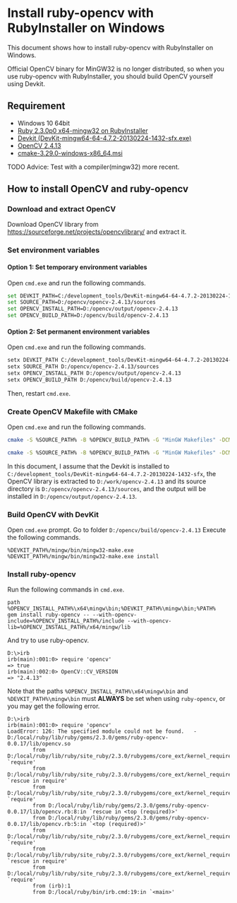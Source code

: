 # Install ruby-opencv with RubyInstaller on Windows

This document shows how to install ruby-opencv with RubyInstaller on Windows.

Official OpenCV binary for MinGW32 is no longer distributed, so when you use ruby-opencv with RubyInstaller, you should build OpenCV yourself using Devkit.

## Requirement

- Windows 10 64bit
- [Ruby 2.3.0p0 x64-mingw32 on RubyInstaller](http://rubyinstaller.org/)
- [Devkit (DevKit-mingw64-64-4.7.2-20130224-1432-sfx.exe)](https://rubyinstaller.org/downloads/archives/)
- [OpenCV 2.4.13](https://sourceforge.net/projects/opencvlibrary/files/opencv-win/2.4.13/opencv-2.4.13.exe/download)
- [cmake-3.29.0-windows-x86_64.msi](https://cmake.org/)

TODO Advice: Test with a compiler(mingw32) more recent.

## How to install OpenCV and ruby-opencv

### Download and extract OpenCV

Download OpenCV library from https://sourceforge.net/projects/opencvlibrary/ and extract it.

### Set environment variables

#### Option 1: Set temporary environment variables

Open ```cmd.exe``` and run the following commands.

```bash
set DEVKIT_PATH=C:/development_tools/DevKit-mingw64-64-4.7.2-20130224-1432-sfx
set SOURCE_PATH=D:/opencv/opencv-2.4.13/sources
set OPENCV_INSTALL_PATH=D:/opencv/output/opencv-2.4.13
set OPENCV_BUILD_PATH=D:/opencv/build/opencv-2.4.13
```

#### Option 2: Set permanent environment variables

Open ```cmd.exe``` and run the following commands.

```bash
setx DEVKIT_PATH C:/development_tools/DevKit-mingw64-64-4.7.2-20130224-1432-sfx
setx SOURCE_PATH D:/opencv/opencv-2.4.13/sources
setx OPENCV_INSTALL_PATH D:/opencv/output/opencv-2.4.13
setx OPENCV_BUILD_PATH D:/opencv/build/opencv-2.4.13
```

Then, restart ```cmd.exe```.

### Create OpenCV Makefile with CMake

Open ```cmd.exe``` and run the following commands.

```bash
cmake -S %SOURCE_PATH% -B %OPENCV_BUILD_PATH% -G "MinGW Makefiles" -DCMAKE_INSTALL_PREFIX=%OPENCV_INSTALL_PATH% -DCMAKE_MAKE_PROGRAM=%DEVKIT_PATH%/mingw/bin/mingw32-make.exe -DCMAKE_C_COMPILER=%DEVKIT_PATH%/mingw/bin/gcc.exe -DCMAKE_CXX_COMPILER=%DEVKIT_PATH%/mingw/bin/g++.exe -DBUILD_PERF_TESTS=OFF

cmake -S %SOURCE_PATH% -B %OPENCV_BUILD_PATH% -G "MinGW Makefiles" -DCMAKE_INSTALL_PREFIX=%OPENCV_INSTALL_PATH% -DCMAKE_MAKE_PROGRAM=%DEVKIT_PATH%/mingw/bin/mingw32-make.exe -DCMAKE_C_COMPILER=%DEVKIT_PATH%/mingw/bin/gcc.exe -DCMAKE_CXX_COMPILER=%DEVKIT_PATH%/mingw/bin/g++.exe -DBUILD_PERF_TESTS=OFF -DBUILD_opencv_java=OFF
```

In this document, I assume that the Devkit is installed to ```C:/development_tools/DevKit-mingw64-64-4.7.2-20130224-1432-sfx```, the OpenCV library is extracted to ```D:/work/opencv-2.4.13``` and its source directory is ```D:/opencv/opencv-2.4.13/sources```, and the output will be installed in ```D:/opencv/output/opencv-2.4.13```.


### Build OpenCV with DevKit

Open ```cmd.exe``` prompt.
Go to folder ```D:/opencv/build/opencv-2.4.13```
Execute the following commands.

```
%DEVKIT_PATH%/mingw/bin/mingw32-make.exe
%DEVKIT_PATH%/mingw/bin/mingw32-make.exe install
```


### Install ruby-opencv

Run the following commands in ```cmd.exe```.

```
path %OPENCV_INSTALL_PATH%\x64\mingw\bin;%DEVKIT_PATH%\mingw\bin;%PATH%
gem install ruby-opencv -- --with-opencv-include=%OPENCV_INSTALL_PATH%/include --with-opencv-lib=%OPENCV_INSTALL_PATH%/x64/mingw/lib
```

And try to use ruby-opencv.

```
D:\>irb
irb(main):001:0> require 'opencv'
=> true
irb(main):002:0> OpenCV::CV_VERSION
=> "2.4.13"
```

Note that the paths ```%OPENCV_INSTALL_PATH%\x64\mingw\bin``` and ```%DEVKIT_PATH%\mingw\bin``` must **ALWAYS** be set when using ```ruby-opencv```, or you may get the following error.

```
D:\>irb
irb(main):001:0> require 'opencv'
LoadError: 126: The specified module could not be found.   - D:/local/ruby/lib/ruby/gems/2.3.0/gems/ruby-opencv-0.0.17/lib/opencv.so
        from D:/local/ruby/lib/ruby/site_ruby/2.3.0/rubygems/core_ext/kernel_require.rb:133:in `require'
        from D:/local/ruby/lib/ruby/site_ruby/2.3.0/rubygems/core_ext/kernel_require.rb:133:in `rescue in require'
        from D:/local/ruby/lib/ruby/site_ruby/2.3.0/rubygems/core_ext/kernel_require.rb:40:in `require'
        from D:/local/ruby/lib/ruby/gems/2.3.0/gems/ruby-opencv-0.0.17/lib/opencv.rb:8:in `rescue in <top (required)>'
        from D:/local/ruby/lib/ruby/gems/2.3.0/gems/ruby-opencv-0.0.17/lib/opencv.rb:5:in `<top (required)>'
        from D:/local/ruby/lib/ruby/site_ruby/2.3.0/rubygems/core_ext/kernel_require.rb:133:in `require'
        from D:/local/ruby/lib/ruby/site_ruby/2.3.0/rubygems/core_ext/kernel_require.rb:133:in `rescue in require'
        from D:/local/ruby/lib/ruby/site_ruby/2.3.0/rubygems/core_ext/kernel_require.rb:40:in `require'
        from (irb):1
        from D:/local/ruby/bin/irb.cmd:19:in `<main>'
```
